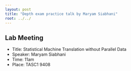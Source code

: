 ```yaml
---
layout: post
title: "Depth exam practice talk by Maryam Siabhani"
root: ../../
---
```


Lab Meeting
-----------

-   Title: Statistical Machine Translation without Parallel Data
-   Speaker: Maryam Siabhani
-   Time: 11am
-   Place: TASC1 9408

